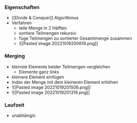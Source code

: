 ### Eigenschaften
+ [[Divide & Conquer]] Algorithmus
+ Verfahren
	+ teile Menge in 2 Hälften
	+ sortiere Teilmengen rekursiv
	+ füge Teilmengen zu sortierter Gesamtmenge zusammen
	+ ![[Pasted image 20221019200619.png]]

### Merging
+ kleinste Elemente beider Teilmengen vergleichen
	+ Elemente ganz links
+ kleinere Element einfügen
+ Index der Menge mit dem kleineren Element erhöhen
+ ![[Pasted image 20221019201506.png]]
+ ![[Pasted image 20221019201319.png]]

### Laufzeit
+ unabhängin